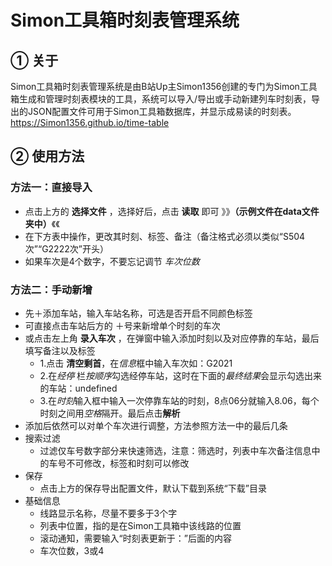 # Simon工具箱时刻表管理系统

## ① 关于
Simon工具箱时刻表管理系统是由B站Up主Simon1356创建的专门为Simon工具箱生成和管理时刻表模块的工具，系统可以导入/导出或手动新建列车时刻表，导出的JSON配置文件可用于Simon工具箱数据库，并显示成易读的时刻表。
https://Simon1356.github.io/time-table

## ② 使用方法
### 方法一：直接导入
  - 点击上方的 **选择文件** ，选择好后，点击 **读取** 即可 》》**（示例文件在data文件夹中）**《《
  - 在下方表中操作，更改其时刻、标签、备注（备注格式必须以类似“S504次”“G2222次”开头）
  - 如果车次是4个数字，不要忘记调节 *车次位数*
### 方法二：手动新增
- 先＋添加车站，输入车站名称，可选是否开启不同颜色标签
- 可直接点击车站后方的 ＋号来新增单个时刻的车次
- 或点击左上角 **录入车次** ，在弹窗中输入添加时刻以及对应停靠的车站，最后填写备注以及标签
  - 1.点击 **清空剩首**，在*信息*框中输入车次如：G2021
  - 2.在*经停* 栏*按顺序*勾选经停车站，这时在下面的*最终结果*会显示勾选出来的车站：undefined
  - 3.在*时刻*输入框中输入一次停靠车站的时刻，8点06分就输入8.06，每个时刻之间用*空格*隔开。最后点击**解析**
- 添加后依然可以对单个车次进行调整，方法参照方法一中的最后几条
- 搜索过滤
  - 过滤仅车号数字部分来快速筛选，注意：筛选时，列表中车次备注信息中的车号不可修改，标签和时刻可以修改
- 保存
  - 点击上方的保存导出配置文件，默认下载到系统“下载”目录
- 基础信息
  - 线路显示名称，尽量不要多于3个字
  - 列表中位置，指的是在Simon工具箱中该线路的位置
  - 滚动通知，需要输入“时刻表更新于：”后面的内容
  - 车次位数，3或4
